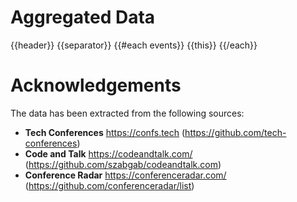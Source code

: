# Aggregated Data

{{header}}
{{separator}}
{{#each events}}
{{this}}
{{/each}}
 
# Acknowledgements

The data has been extracted from the following sources:

* **Tech Conferences** https://confs.tech (https://github.com/tech-conferences)
* **Code and Talk** https://codeandtalk.com/ (https://github.com/szabgab/codeandtalk.com)
* **Conference Radar** https://conferenceradar.com/ (https://github.com/conferenceradar/list)
